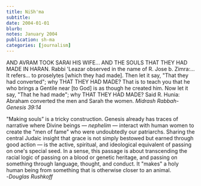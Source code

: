 ```yaml
---
title: NiSh'ma
subtitle: 
date: 2004-01-01
blurb: 
notes: January 2004
publication: sh-ma
categories: [journalism]
---
```


AND AVRAM TOOK SARAI HIS WIFE... AND THE SOULS THAT THEY HAD MADE IN HARAN. Rabbi 'Leazar observed in the name of R. Jose b. Zimra:... It refers... to proselytes \[which they had made\]. Then let it say, "That they had converted"; why THAT THEY HAD MADE? That is to teach you that he who brings a Gentile near \[to God\] is as though he created him. Now let it say, "That he had made"; why THAT THEY HAD MADE? Said R. Hunia: Abraham converted the men and Sarah the women. _Midrash Rabbah-Genesis 39:14_

"Making souls” is a tricky construction. Genesis already has traces of narrative where Divine beings — _nephelim_ — interact with human women to create the "men of fame" who were undoubtedly our patriarchs. Sharing the central Judaic insight that grace is not simply bestowed but earned through good action — is the active, spiritual, and ideological equivalent of passing on one's special seed. In a sense, this passage is about transcending the racial logic of passing on a blood or genetic heritage, and passing on something through language, thought, and conduct. It "makes" a holy human being from something that is otherwise closer to an animal.   
\-_Douglas Rushkoff_
